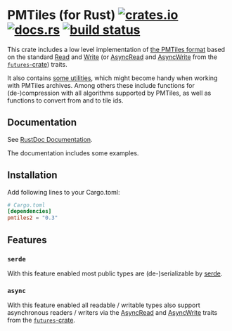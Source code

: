 # PMTiles (for Rust) [![crates.io](https://img.shields.io/crates/v/pmtiles2?style=flat-square&logo=rust)](https://crates.io/crates/pmtiles2) [![docs.rs](https://img.shields.io/badge/docs.rs-pmtiles2-66c2a5.svg?logo=docs.rs&style=flat-square)](https://docs.rs/pmtiles2) [![build status](https://img.shields.io/github/actions/workflow/status/arma-place/pmtiles-rs/CI.yml?branch=master&style=flat-square)](https://github.com/arma-place/pmtiles-rs/actions?query=branch%3Amaster)

This crate includes a low level implementation of [the PMTiles format](https://github.com/protomaps/PMTiles) based on the standard [Read](https://doc.rust-lang.org/std/io/trait.Read.html) and [Write](https://doc.rust-lang.org/std/io/trait.Write.html) (or [AsyncRead](https://docs.rs/futures/latest/futures/io/trait.AsyncRead.html) and [AsyncWrite](https://docs.rs/futures/latest/futures/io/trait.AsyncWrite.html) from the [`futures`-crate](https://docs.rs/futures/latest/futures/index.html)) traits.

It also contains [some utilities](https://docs.rs/pmtiles2/latest/pmtiles2/util/), which might become handy when working with PMTiles archives. Among others these include functions for (de-)compression with all algorithms supported by PMTiles, as well as functions to convert from and to tile ids.

## Documentation
See [RustDoc Documentation](https://docs.rs/pmtiles2).

The documentation includes some examples.

## Installation

Add following lines to your Cargo.toml:
```toml
# Cargo.toml
[dependencies]
pmtiles2 = "0.3"
```

## Features

### `serde`
With this feature enabled most public types are (de-)serializable by [serde](https://crates.io/crates/serde).

### `async`
With this feature enabled all readable / writable types also support asynchronous readers / writers via the [AsyncRead](https://docs.rs/futures/latest/futures/io/trait.AsyncRead.html) and [AsyncWrite](https://docs.rs/futures/latest/futures/io/trait.AsyncWrite.html) traits from the [`futures`-crate](https://docs.rs/futures/latest/futures/index.html).